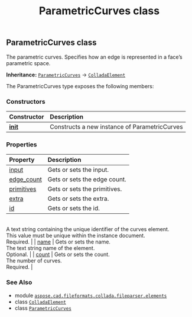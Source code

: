 ﻿---
title: ParametricCurves class
second_title: Aspose.CAD for Python via .NET API References
description: 
type: docs
weight: 800
url: /aspose.cad.fileformats.collada.fileparser.elements/parametriccurves/
is_root: false
---

## ParametricCurves class

The parametric curves.
Specifies how an edge is represented in a face’s parametric space.



**Inheritance:** [`ParametricCurves`](/cad/python-net/aspose.cad.fileformats.collada.fileparser.elements/parametriccurves) → 
[`ColladaElement`](/cad/python-net/aspose.cad.fileformats.collada.fileparser.elements/colladaelement)



The ParametricCurves type exposes the following members:

### Constructors
| Constructor | Description |
| :- | :- |
| [__init__](/cad/python-net/aspose.cad.fileformats.collada.fileparser.elements/parametriccurves/__init__/#) | Constructs a new instance of ParametricCurves |


### Properties
| Property | Description |
| :- | :- |
| [input](/cad/python-net/aspose.cad.fileformats.collada.fileparser.elements/parametriccurves/input) | Gets or sets the input. |
| [edge_count](/cad/python-net/aspose.cad.fileformats.collada.fileparser.elements/parametriccurves/edge_count) | Gets or sets the edge count. |
| [primitives](/cad/python-net/aspose.cad.fileformats.collada.fileparser.elements/parametriccurves/primitives) | Gets or sets the primitives. |
| [extra](/cad/python-net/aspose.cad.fileformats.collada.fileparser.elements/parametriccurves/extra) | Gets or sets the extra. |
| [id](/cad/python-net/aspose.cad.fileformats.collada.fileparser.elements/parametriccurves/id) | Gets or sets the id.<br/>A text string containing the unique identifier of the curves element.<br/>This value must be unique within the instance document.<br/>Required. |
| [name](/cad/python-net/aspose.cad.fileformats.collada.fileparser.elements/parametriccurves/name) | Gets or sets the name.<br/>The text string name of the element.<br/>Optional. |
| [count](/cad/python-net/aspose.cad.fileformats.collada.fileparser.elements/parametriccurves/count) | Gets or sets the count.<br/>The number of curves.<br/>Required. |



### See Also
* module [`aspose.cad.fileformats.collada.fileparser.elements`](..)
* class [`ColladaElement`](/cad/python-net/aspose.cad.fileformats.collada.fileparser.elements/colladaelement)
* class [`ParametricCurves`](/cad/python-net/aspose.cad.fileformats.collada.fileparser.elements/parametriccurves)
